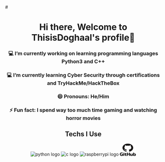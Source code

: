 
#<h1 align="center">Hi there, Welcome to ThisisDoghaal's profile👋</h1> 

### <p align="center">💻 I’m currently working on learning programming languages Python3 and C++</p>
### <p align="center">💻 I’m currently learning Cyber Security through certifications and TryHackMe/HackTheBox</p>
### <p align="center">😄 Pronouns: He/Him</p>
### <p align="center">⚡ Fun fact: I spend way too much time gaming and watching horror movies</p>

<h2 align="center">Techs I Use</h2>


<div align="center">
  <img src="https://cdn.jsdelivr.net/gh/devicons/devicon/icons/python/python-original.svg" height="40" width="52" alt="python logo"  />
  <img src="https://cdn.jsdelivr.net/gh/devicons/devicon/icons/c/c-plain.svg" height="40" width="52" alt="c logo"  />
  <img src="https://cdn.jsdelivr.net/gh/devicons/devicon/icons/raspberrypi/raspberrypi-original.svg" height="40" width="52" alt="raspberrypi logo"  />
  <img src="https://github.com/devicons/devicon/blob/master/icons/github/github-original-wordmark.svg" height="40" width="52" alt="git logo"  />  
  
</div>
